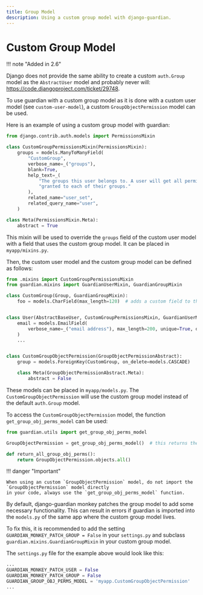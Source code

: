 ```yaml
---
title: Group Model
description: Using a custom group model with django-guardian.
---
```


# Custom Group Model

!!! note "Added in 2.6"

Django does not provide the same ability to create a custom `auth.Group`
model as the `AbstractUser` model and probably never will:
<https://code.djangoproject.com/ticket/29748>.

To use guardian with a custom group model as it is done with a
custom user model (see `custom-user-model`), a custom `GroupObjectPermission` model can be used.

Here is an example of using a custom group model with guardian:

``` python
from django.contrib.auth.models import PermissionsMixin

class CustomGroupPermissionsMixin(PermissionsMixin):
    groups = models.ManyToManyField(
        "CustomGroup",
        verbose_name=_("groups"),
        blank=True,
        help_text=_(
            "The groups this user belongs to. A user will get all permissions "
            "granted to each of their groups."
        ),
        related_name="user_set",
        related_query_name="user",
    )

class Meta(PermissionsMixin.Meta):
    abstract = True
```

This mixin will be used to override the `groups` field of the custom
user model with a field that uses the custom group model. It can be
placed in `myapp/mixins.py`.

Then, the custom user model and the custom group model can be defined as
follows:

``` python
from .mixins import CustomGroupPermissionsMixin
from guardian.mixins import GuardianUserMixin, GuardianGroupMixin

class CustomGroup(Group, GuardianGroupMixin):
    foo = models.CharField(max_length=120)  # adds a custom field to the original Group model


class User(AbstractBaseUser, CustomGroupPermissionsMixin, GuardianUserMixin):
    email = models.EmailField(
        verbose_name=_("email address"), max_length=200, unique=True, db_index=True
    )
    ...


class CustomGroupObjectPermission(GroupObjectPermissionAbstract):
    group = models.ForeignKey(CustomGroup, on_delete=models.CASCADE)

    class Meta(GroupObjectPermissionAbstract.Meta):
        abstract = False
```

These models can be placed in `myapp/models.py`. The
`CustomGroupObjectPermission` will use the custom group model instead of
the default `auth.Group` model.

To access the `CustomGroupObjectPermission` model, the function
`get_group_obj_perms_model` can be used:

``` python
from guardian.utils import get_group_obj_perms_model

GroupObjectPermission = get_group_obj_perms_model()  # this returns the correct group permission model

def return_all_group_obj_perms():
    return GroupObjectPermission.objects.all()
```

!!! danger "Important"

    When using an custom `GroupObjectPermission` model, do not import the
    `GroupObjectPermission` model directly
    in your code, always use the `get_group_obj_perms_model` function.

By default, django-guardian monkey patches the group model to add some necessary functionality. 
This can result in errors if guardian is imported
into the `models.py` of the same app where the custom group model lives.

To fix this, it is recommended to add the setting
`GUARDIAN_MONKEY_PATCH_GROUP = False` in your `settings.py` and subclass
`guardian.mixins.GuardianGroupMixin` in your custom group model.

The `settings.py` file for the example above would look like this:

``` python
...
GUARDIAN_MONKEY_PATCH_USER = False
GUARDIAN_MONKEY_PATCH_GROUP = False
GUARDIAN_GROUP_OBJ_PERMS_MODEL = 'myapp.CustomGroupObjectPermission'
...
```
